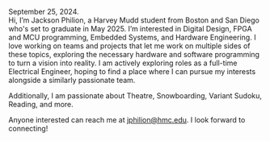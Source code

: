 September 25, 2024. \
Hi, I’m Jackson Philion, a Harvey Mudd student from Boston and San Diego who's set to graduate in May 2025.
I’m interested in Digital Design, FPGA and MCU programming, Embedded Systems, and Hardware Engineering.
I love working on teams and projects that let me work on multiple sides of these topics, exploring the necessary
hardware and software programming to turn a vision into reality. I am actively exploring roles as a full-time
Electrical Engineer, hoping to find a place where I can pursue my interests alongside a similarly passionate team.

Additionally, I am passionate about Theatre, Snowboarding, Variant Sudoku, Reading, and more.

Anyone interested can reach me at jphilion@hmc.edu. I look forward to connecting!

<!---
jacksonphilion/jacksonphilion is a ✨ special ✨ repository because its `README.md` (this file) appears on your GitHub profile.
You can click the Preview link to take a look at your changes.
--->
